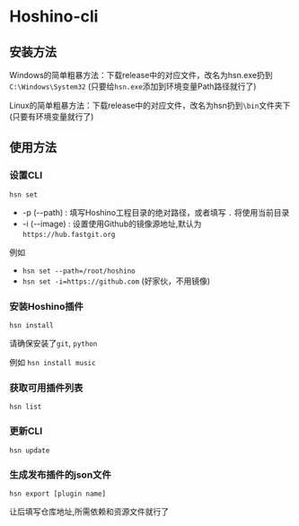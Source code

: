# Hoshino-cli

## 安装方法

Windows的简单粗暴方法：下载release中的对应文件，改名为hsn.exe扔到`C:\Windows\System32`
(只要给`hsn.exe`添加到环境变量Path路径就行了)

Linux的简单粗暴方法：下载release中的对应文件，改名为hsn扔到`\bin`文件夹下 (只要有环境变量就行了)

## 使用方法

### 设置CLI
`hsn set `

- -p (--path) : 填写Hoshino工程目录的绝对路径，或者填写 `.` 将使用当前目录
- -i (--image) : 设置使用Github的镜像源地址,默认为 `https://hub.fastgit.org`

例如 
- `hsn set --path=/root/hoshino`
- `hsn set -i=https://github.com` (好家伙，不用镜像)

### 安装Hoshino插件
`hsn install `

请确保安装了`git`, `python`

例如 `hsn install music`

### 获取可用插件列表
`hsn list`

### 更新CLI
`hsn update`

### 生成发布插件的json文件 

`hsn export [plugin name]`

让后填写仓库地址,所需依赖和资源文件就行了

